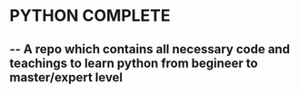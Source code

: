 # PYTHON COMPLETE 

## -- A repo which contains all necessary code and teachings to learn python from begineer to master/expert level


